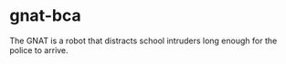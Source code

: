 gnat-bca
========

The GNAT is a robot that distracts school intruders long enough for the police to arrive.
